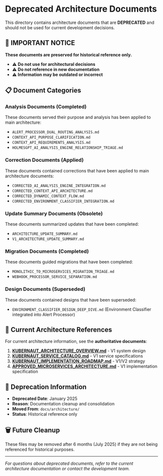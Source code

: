 # Deprecated Architecture Documents

This directory contains architecture documents that are **DEPRECATED** and should not be used for current development decisions.

## 🚨 **IMPORTANT NOTICE**

**These documents are preserved for historical reference only.**

- ⚠️ **Do not use for architectural decisions**
- ⚠️ **Do not reference in new documentation**
- ⚠️ **Information may be outdated or incorrect**

## 📋 **Document Categories**

### **Analysis Documents (Completed)**
These documents served their purpose and analysis has been applied to main architecture:
- `ALERT_PROCESSOR_DUAL_ROUTING_ANALYSIS.md`
- `CONTEXT_API_PURPOSE_CLARIFICATION.md`
- `CONTEXT_API_REQUIREMENTS_ANALYSIS.md`
- `HOLMESGPT_AI_ANALYSIS_ENGINE_RELATIONSHIP_TRIAGE.md`

### **Correction Documents (Applied)**
These documents contained corrections that have been applied to main architecture documents:
- `CORRECTED_AI_ANALYSIS_ENGINE_INTEGRATION.md`
- `CORRECTED_CONTEXT_API_ARCHITECTURE.md`
- `CORRECTED_DYNAMIC_CONTEXT_FLOW.md`
- `CORRECTED_ENVIRONMENT_CLASSIFIER_INTEGRATION.md`

### **Update Summary Documents (Obsolete)**
These documents summarized updates that have been completed:
- `ARCHITECTURE_UPDATE_SUMMARY.md`
- `V1_ARCHITECTURE_UPDATE_SUMMARY.md`

### **Migration Documents (Completed)**
These documents guided migrations that have been completed:
- `MONOLITHIC_TO_MICROSERVICES_MIGRATION_TRIAGE.md`
- `WEBHOOK_PROCESSOR_SERVICE_SEPARATION.md`

### **Design Documents (Superseded)**
These documents contained designs that have been superseded:
- `ENVIRONMENT_CLASSIFIER_DESIGN_DEEP_DIVE.md` (Environment Classifier integrated into Alert Processor)

## 🎯 **Current Architecture References**

For current architecture information, see the **authoritative documents**:

1. **[KUBERNAUT_ARCHITECTURE_OVERVIEW.md](../architecture/KUBERNAUT_ARCHITECTURE_OVERVIEW.md)** - V1 system design
2. **[KUBERNAUT_SERVICE_CATALOG.md](../architecture/KUBERNAUT_SERVICE_CATALOG.md)** - V1 service specifications
3. **[KUBERNAUT_IMPLEMENTATION_ROADMAP.md](../architecture/KUBERNAUT_IMPLEMENTATION_ROADMAP.md)** - V1/V2 strategy
4. **[APPROVED_MICROSERVICES_ARCHITECTURE.md](../architecture/APPROVED_MICROSERVICES_ARCHITECTURE.md)** - V1 implementation specification

## 📅 **Deprecation Information**

- **Deprecated Date**: January 2025
- **Reason**: Documentation cleanup and consolidation
- **Moved From**: `docs/architecture/`
- **Status**: Historical reference only

## 🗑️ **Future Cleanup**

These files may be removed after 6 months (July 2025) if they are not being referenced for historical purposes.

---

*For questions about deprecated documents, refer to the current architecture documentation or contact the development team.*
